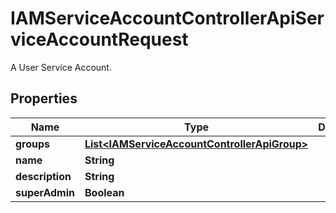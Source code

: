 

# IAMServiceAccountControllerApiServiceAccountRequest

A User Service Account.

## Properties

| Name | Type | Description | Notes |
|------------ | ------------- | ------------- | -------------|
|**groups** | [**List&lt;IAMServiceAccountControllerApiGroup&gt;**](IAMServiceAccountControllerApiGroup.md) |  |  |
|**name** | **String** |  |  |
|**description** | **String** |  |  |
|**superAdmin** | **Boolean** |  |  |



